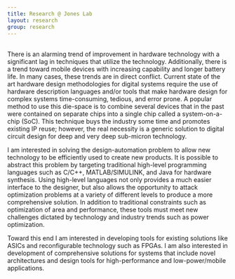 ```yaml
---
title: Research @ Jones Lab
layout: research
group: research
---
```


<br>
There is an alarming trend of improvement in hardware technology with a significant lag in techniques that utilize the technology. Additionally, there is a trend toward mobile devices with increasing capability and longer battery life. In many cases, these trends are in direct conflict. Current state of the art hardware design methodologies for digital systems require the use of hardware description languages and/or tools that make hardware design for complex systems time-consuming, tedious, and error prone. A popular method to use this die-space is to combine several devices that in the past were contained on separate chips into a single chip called a system-on-a-chip (SoC). This technique buys the industry some time and promotes existing IP reuse; however, the real necessity is a generic solution to digital circuit design for deep and very deep sub-micron technology.

I am interested in solving the design-automation problem to allow new technology to be efficiently used to create new products. It is possible to abstract this problem by targeting traditional high-level programming languages such as C/C++, MATLAB/SIMULINK, and Java for hardware synthesis. Using high-level languages not only provides a much easier interface to the designer, but also allows the opportunity to attack optimization problems at a variety of different levels to produce a more comprehensive solution. In addition to traditional constraints such as optimization of area and performance, these tools must meet new challenges dictated by technology and industry trends such as power optimization.

Toward this end I am interested in developing tools for existing solutions like ASICs and reconfigurable technology such as FPGAs. I am also interested in development of comprehensive solutions for systems that include novel architectures and design tools for high-performance and low-power/mobile applications.
